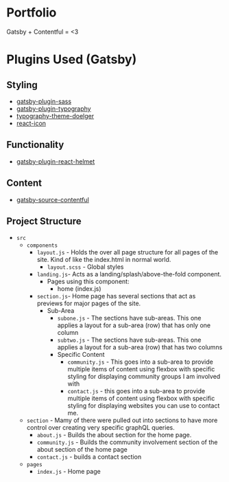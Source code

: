 # Portfolio
Gatsby + Contentful = <3

# Plugins Used (Gatsby)
## Styling
- [gatsby-plugin-sass](https://www.gatsbyjs.org/packages/gatsby-plugin-sass/)
- [gatsby-plugin-typography](https://www.gatsbyjs.org/docs/typography-js/)
- [typography-theme-doelger](https://github.com/KyleAMathews/typography.js/tree/master/packages/typography-theme-doelger)
- [react-icon](https://www.npmjs.com/package/react-icons)
## Functionality
- [gatsby-plugin-react-helmet](https://www.gatsbyjs.org/packages/gatsby-plugin-react-helmet/)
## Content 
- [gatsby-source-contentful](https://www.gatsbyjs.org/packages/gatsby-source-contentful/)

## Project Structure
- `src`
  - `components`
    - `layout.js` - Holds the over all page structure for all pages of the site. Kind of like the index.html in normal world.
      - `layout.scss` - Global styles
    - `landing.js`- Acts as a landing/splash/above-the-fold component.
      - Pages using this component:
        - home (index.js)
    - `section.js`- Home page has several sections that act as previews for major pages of the site.
      - Sub-Area
        - `subone.js` - The sections have sub-areas. This one applies a layout for a sub-area (row) that has only one column
        - `subtwo.js` - The sections have sub-areas. This one applies a layout for a sub-area (row) that has two columns
        - Specific Content
          - `community.js` - This goes into a sub-area to provide multiple items of content using flexbox with specific styling for displaying community groups I am involved with
          - `contact.js` - this goes into a sub-area to provide multiple items of content using flexbox with specific styling for displaying websites you can use to contact me.
  - `section` - Mamy of there were pulled out into sections to have more control over creating very specific graphQL queries.
    - `about.js` - Builds the about section for the home page. 
    - `community.js` - Builds the community involvement section of the about section of the home page
    - `contact.js` - builds a contact section
  - `pages`
    - `index.js` - Home page

